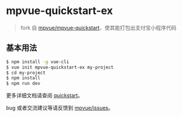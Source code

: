 # mpvue-quickstart-ex

> fork 自 [mpvue/mpvue-quickstart](https://github.com/mpvue/mpvue-quickstart)，使其能打包出支付宝小程序代码

## 基本用法
``` bash
$ npm install -g vue-cli
$ vue init mpvue-quickstart-ex my-project
$ cd my-project
$ npm install
$ npm run dev
```

更多详细文档请查阅 [quickstart](http://mpvue.com/mpvue/quickstart/)。

bug 或者交流建议等请反馈到 [mpvue/issues](https://github.com/Meituan-Dianping/mpvue/issues)。
